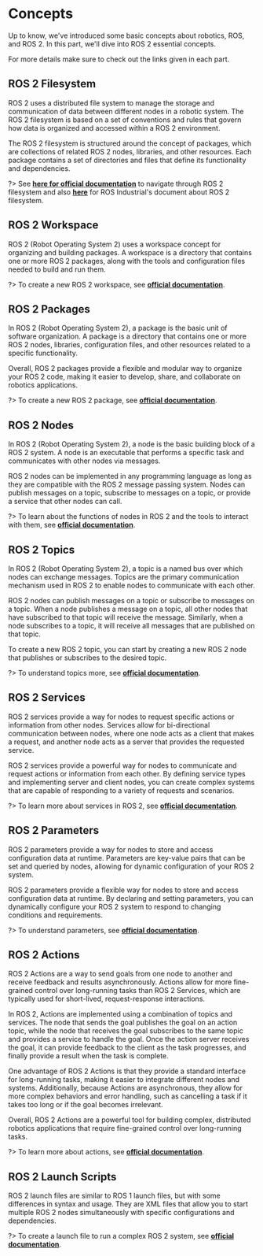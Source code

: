 # Concepts
Up to know, we've introduced some basic concepts about robotics, ROS, and ROS 2. In this part, we'll dive into ROS 2 essential concepts. 

For more details make sure to check out the links given in each part.

## ROS 2 Filesystem
ROS 2 uses a distributed file system to manage the storage and communication of data between different nodes in a robotic system. The ROS 2 filesystem is based on a set of conventions and rules that govern how data is organized and accessed within a ROS 2 environment.

The ROS 2 filesystem is structured around the concept of packages, which are collections of related ROS 2 nodes, libraries, and other resources. Each package contains a set of directories and files that define its functionality and dependencies.

?> See [**here for official documentation**](http://wiki.ros.org/ROS/Tutorials/NavigatingTheFilesystem) to navigate through ROS 2 filesystem and also [**here**](https://ros2-industrial-workshop.readthedocs.io/en/latest/_source/basics/ROS2-Filesystem.html) for ROS Industrial's document about ROS 2 filesystem.

## ROS 2 Workspace
ROS 2 (Robot Operating System 2) uses a workspace concept for organizing and building packages. A workspace is a directory that contains one or more ROS 2 packages, along with the tools and configuration files needed to build and run them.

?> To create a new ROS 2 workspace, see [**official documentation**](https://docs.ros.org/en/humble/Tutorials/Beginner-Client-Libraries/Creating-A-Workspace/Creating-A-Workspace.html).

## ROS 2 Packages
In ROS 2 (Robot Operating System 2), a package is the basic unit of software organization. A package is a directory that contains one or more ROS 2 nodes, libraries, configuration files, and other resources related to a specific functionality.

Overall, ROS 2 packages provide a flexible and modular way to organize your ROS 2 code, making it easier to develop, share, and collaborate on robotics applications.

?> To create a new ROS 2 package, see [**official documentation**](https://docs.ros.org/en/humble/Tutorials/Beginner-Client-Libraries/Creating-Your-First-ROS2-Package.html).

## ROS 2 Nodes
In ROS 2 (Robot Operating System 2), a node is the basic building block of a ROS 2 system. A node is an executable that performs a specific task and communicates with other nodes via messages.

ROS 2 nodes can be implemented in any programming language as long as they are compatible with the ROS 2 message passing system. Nodes can publish messages on a topic, subscribe to messages on a topic, or provide a service that other nodes can call.

?> To learn about the functions of nodes in ROS 2 and the tools to interact with them, see [**official documentation**](https://docs.ros.org/en/humble/Tutorials/Beginner-CLI-Tools/Understanding-ROS2-Nodes/Understanding-ROS2-Nodes.html).
## ROS 2 Topics
In ROS 2 (Robot Operating System 2), a topic is a named bus over which nodes can exchange messages. Topics are the primary communication mechanism used in ROS 2 to enable nodes to communicate with each other.

ROS 2 nodes can publish messages on a topic or subscribe to messages on a topic. When a node publishes a message on a topic, all other nodes that have subscribed to that topic will receive the message. Similarly, when a node subscribes to a topic, it will receive all messages that are published on that topic.

To create a new ROS 2 topic, you can start by creating a new ROS 2 node that publishes or subscribes to the desired topic. 

?> To understand topics more, see [**official documentation**](https://docs.ros.org/en/humble/Tutorials/Beginner-CLI-Tools/Understanding-ROS2-Topics/Understanding-ROS2-Topics.html).

## ROS 2 Services
ROS 2 services provide a way for nodes to request specific actions or information from other nodes. Services allow for bi-directional communication between nodes, where one node acts as a client that makes a request, and another node acts as a server that provides the requested service.

ROS 2 services provide a powerful way for nodes to communicate and request actions or information from each other. By defining service types and implementing server and client nodes, you can create complex systems that are capable of responding to a variety of requests and scenarios.

?> To learn more about services in ROS 2, see [**official documentation**](https://docs.ros.org/en/humble/Tutorials/Beginner-CLI-Tools/Understanding-ROS2-Services/Understanding-ROS2-Services.html).

## ROS 2 Parameters
ROS 2 parameters provide a way for nodes to store and access configuration data at runtime. Parameters are key-value pairs that can be set and queried by nodes, allowing for dynamic configuration of your ROS 2 system. 

ROS 2 parameters provide a flexible way for nodes to store and access configuration data at runtime. By declaring and setting parameters, you can dynamically configure your ROS 2 system to respond to changing conditions and requirements.

?> To understand parameters, see [**official documentation**](https://docs.ros.org/en/humble/Tutorials/Beginner-CLI-Tools/Understanding-ROS2-Parameters/Understanding-ROS2-Parameters.html).

## ROS 2 Actions
ROS 2 Actions are a way to send goals from one node to another and receive feedback and results asynchronously. Actions allow for more fine-grained control over long-running tasks than ROS 2 Services, which are typically used for short-lived, request-response interactions.

In ROS 2, Actions are implemented using a combination of topics and services. The node that sends the goal publishes the goal on an action topic, while the node that receives the goal subscribes to the same topic and provides a service to handle the goal. Once the action server receives the goal, it can provide feedback to the client as the task progresses, and finally provide a result when the task is complete.

One advantage of ROS 2 Actions is that they provide a standard interface for long-running tasks, making it easier to integrate different nodes and systems. Additionally, because Actions are asynchronous, they allow for more complex behaviors and error handling, such as cancelling a task if it takes too long or if the goal becomes irrelevant.

Overall, ROS 2 Actions are a powerful tool for building complex, distributed robotics applications that require fine-grained control over long-running tasks.

?> To learn more about actions, see [**official documentation**](https://docs.ros.org/en/humble/Tutorials/Beginner-CLI-Tools/Understanding-ROS2-Actions/Understanding-ROS2-Actions.html).

## ROS 2 Launch Scripts
ROS 2 launch files are similar to ROS 1 launch files, but with some differences in syntax and usage. They are XML files that allow you to start multiple ROS 2 nodes simultaneously with specific configurations and dependencies.

?> To create a launch file to run a complex ROS 2 system, see [**official documentation**](https://docs.ros.org/en/humble/Tutorials/Intermediate/Launch/Creating-Launch-Files.html).